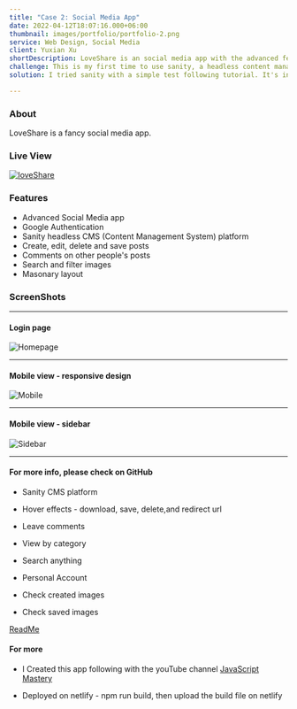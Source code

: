 ```yaml
---
title: "Case 2: Social Media App"
date: 2022-04-12T18:07:16.000+06:00
thumbnail: images/portfolio/portfolio-2.png
service: Web Design, Social Media
client: Yuxian Xu
shortDescription: LoveShare is an social media app with the advanced features. People can sign in with Google account, view other user's image, leave comments, and save favorite image. Users also can upload personal image with description. This app is created by React Js and Sanity CMS platform.
challenge: This is my first time to use sanity, a headless content management platform.
solution: I tried sanity with a simple test following tutorial. It's interesting. Sanity can help manage blog content such as posts, users, and comments.

---
```

### About

LoveShare is a fancy social media app.

### Live View

[![loveShare](https://loveshare.netlify.app/static/media/logo.046cff3d442d03b138b1.png)](https://loveshare.netlify.app)


### Features

- Advanced Social Media app
- Google Authentication
- Sanity headless CMS (Content Management System) platform
- Create, edit, delete and save posts
- Comments on other people's posts
- Search and filter images
- Masonary layout

### ScreenShots

---

#### Login page


![Homepage](https://res.cloudinary.com/zonama/image/upload/v1651167078/portfolio/loveshare-2_g26rbk.png)

---

#### Mobile view - responsive design

![Mobile](https://res.cloudinary.com/zonama/image/upload/v1651167175/portfolio/loveshare-3_caf4lv.png)

---

#### Mobile view - sidebar

![Sidebar](https://res.cloudinary.com/zonama/image/upload/v1651167294/portfolio/loveshare-4_ctn0uh.png)

---

#### For more info, please check on GitHub

- Sanity CMS platform

- Hover effects - download, save, delete,and redirect url

- Leave comments

- View by category

- Search anything

- Personal Account

- Check created images

- Check saved images

[ReadMe](https://github.com/yuxianxu/social-image-sharing/blob/main/README.md)

#### For more

- I Created this app following with the youTube channel [JavaScript Mastery](https://youtu.be/1RHDhtbqo94)

- Deployed on netlify - npm run build, then upload the build file on netlify
